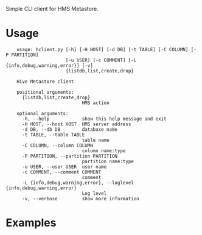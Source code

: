 Simple CLI client for HMS Metastore.

# Usage

        usage: hclient.py [-h] [-H HOST] [-d DB] [-t TABLE] [-C COLUMN] [-P PARTITION]
                          [-u USER] [-c COMMENT] [-L {info,debug,warning,error}] [-v]
                          {listdb,list,create,drop}
        
        Hive Metastore client
        
        positional arguments:
          {listdb,list,create,drop}
                                HMS action
        
        optional arguments:
          -h, --help            show this help message and exit
          -H HOST, --host HOST  HMS server address
          -d DB, --db DB        database name
          -t TABLE, --table TABLE
                                table name
          -C COLUMN, --column COLUMN
                                column name:type
          -P PARTITION, --partition PARTITION
                                partition name:type
          -u USER, --user USER  user name
          -c COMMENT, --comment COMMENT
                                comment
          -L {info,debug,warning,error}, --loglevel {info,debug,warning,error}
                                Log level
          -v, --verbose         show more information

# Examples
